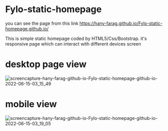 # Fylo-static-homepage
you can see the page from this link
https://hany-farag.github.io/Fylo-static-homepage.github.io/ 

This is simple static homepage coded by 
HTML5/Css/Bootstrap.
it's responsive page which can interact with different devices screen 
# desktop page view
![screencapture-hany-farag-github-io-Fylo-static-homepage-github-io-2022-06-15-03_15_49](https://user-images.githubusercontent.com/81488455/173715598-9dcb24f5-1e6b-4b9a-b145-58eea07383dd.png)
# mobile view
![screencapture-hany-farag-github-io-Fylo-static-homepage-github-io-2022-06-15-03_19_05](https://user-images.githubusercontent.com/81488455/173715998-20a6d065-560f-4d67-a5ba-283f9317a278.png)
